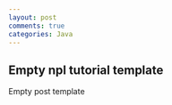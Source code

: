 ```yaml
---
layout: post
comments: true
categories: Java
---
```


## Empty npl tutorial template

Empty post template